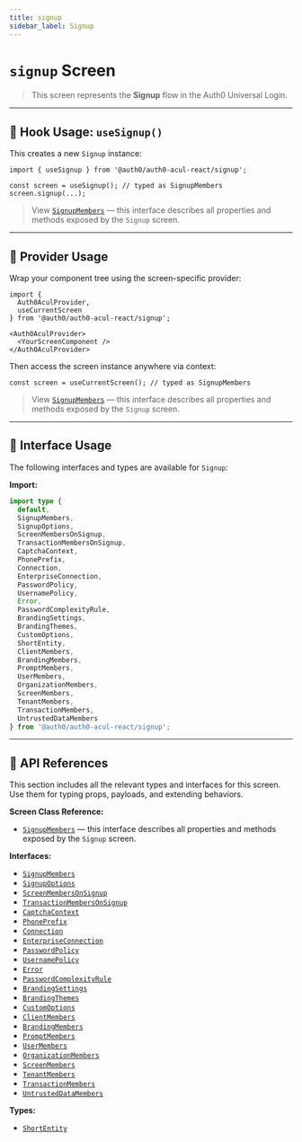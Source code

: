 ```yaml
---
title: signup
sidebar_label: Signup
---
```


# `signup` Screen

> This screen represents the **Signup** flow in the Auth0 Universal Login.

---

## 🔹 Hook Usage: `useSignup()`

This creates a new `Signup` instance:

```tsx
import { useSignup } from '@auth0/auth0-acul-react/signup';

const screen = useSignup(); // typed as SignupMembers
screen.signup(...);
```

> View [`SignupMembers`](https://auth0.github.io/universal-login/interfaces/Classes.SignupMembers.html) — this interface describes all properties and methods exposed by the `Signup` screen.

---

## 🔹 Provider Usage

Wrap your component tree using the screen-specific provider:

```tsx
import {
  Auth0AculProvider,
  useCurrentScreen
} from '@auth0/auth0-acul-react/signup';

<Auth0AculProvider>
  <YourScreenComponent />
</Auth0AculProvider>
```

Then access the screen instance anywhere via context:

```tsx
const screen = useCurrentScreen(); // typed as SignupMembers
```

> View [`SignupMembers`](https://auth0.github.io/universal-login/interfaces/Classes.SignupMembers.html) — this interface describes all properties and methods exposed by the `Signup` screen.

---

## 🔹 Interface Usage

The following interfaces and types are available for `Signup`:

**Import:**

```ts
import type {
  default,
  SignupMembers,
  SignupOptions,
  ScreenMembersOnSignup,
  TransactionMembersOnSignup,
  CaptchaContext,
  PhonePrefix,
  Connection,
  EnterpriseConnection,
  PasswordPolicy,
  UsernamePolicy,
  Error,
  PasswordComplexityRule,
  BrandingSettings,
  BrandingThemes,
  CustomOptions,
  ShortEntity,
  ClientMembers,
  BrandingMembers,
  PromptMembers,
  UserMembers,
  OrganizationMembers,
  ScreenMembers,
  TenantMembers,
  TransactionMembers,
  UntrustedDataMembers
} from '@auth0/auth0-acul-react/signup';
```

---

## 🔸 API References

This section includes all the relevant types and interfaces for this screen. Use them for typing props, payloads, and extending behaviors.

**Screen Class Reference:**  
- [`SignupMembers`](https://auth0.github.io/universal-login/interfaces/Classes.SignupMembers.html) — this interface describes all properties and methods exposed by the `Signup` screen.

**Interfaces:**
- [`SignupMembers`](https://auth0.github.io/universal-login/interfaces/Classes.SignupMembers.html)
- [`SignupOptions`](https://auth0.github.io/universal-login/interfaces/Classes.SignupOptions.html)
- [`ScreenMembersOnSignup`](https://auth0.github.io/universal-login/interfaces/Classes.ScreenMembersOnSignup.html)
- [`TransactionMembersOnSignup`](https://auth0.github.io/universal-login/interfaces/Classes.TransactionMembersOnSignup.html)
- [`CaptchaContext`](https://auth0.github.io/universal-login/interfaces/Classes.CaptchaContext.html)
- [`PhonePrefix`](https://auth0.github.io/universal-login/interfaces/Classes.PhonePrefix.html)
- [`Connection`](https://auth0.github.io/universal-login/interfaces/Classes.Connection.html)
- [`EnterpriseConnection`](https://auth0.github.io/universal-login/interfaces/Classes.EnterpriseConnection.html)
- [`PasswordPolicy`](https://auth0.github.io/universal-login/interfaces/Classes.PasswordPolicy.html)
- [`UsernamePolicy`](https://auth0.github.io/universal-login/interfaces/Classes.UsernamePolicy.html)
- [`Error`](https://auth0.github.io/universal-login/interfaces/Classes.Error.html)
- [`PasswordComplexityRule`](https://auth0.github.io/universal-login/interfaces/Classes.PasswordComplexityRule.html)
- [`BrandingSettings`](https://auth0.github.io/universal-login/interfaces/Classes.BrandingSettings.html)
- [`BrandingThemes`](https://auth0.github.io/universal-login/interfaces/Classes.BrandingThemes.html)
- [`CustomOptions`](https://auth0.github.io/universal-login/interfaces/Classes.CustomOptions.html)
- [`ClientMembers`](https://auth0.github.io/universal-login/interfaces/Classes.ClientMembers.html)
- [`BrandingMembers`](https://auth0.github.io/universal-login/interfaces/Classes.BrandingMembers.html)
- [`PromptMembers`](https://auth0.github.io/universal-login/interfaces/Classes.PromptMembers.html)
- [`UserMembers`](https://auth0.github.io/universal-login/interfaces/Classes.UserMembers.html)
- [`OrganizationMembers`](https://auth0.github.io/universal-login/interfaces/Classes.OrganizationMembers.html)
- [`ScreenMembers`](https://auth0.github.io/universal-login/interfaces/Classes.ScreenMembers.html)
- [`TenantMembers`](https://auth0.github.io/universal-login/interfaces/Classes.TenantMembers.html)
- [`TransactionMembers`](https://auth0.github.io/universal-login/interfaces/Classes.TransactionMembers.html)
- [`UntrustedDataMembers`](https://auth0.github.io/universal-login/interfaces/Classes.UntrustedDataMembers.html)


**Types:**
- [`ShortEntity`](https://auth0.github.io/universal-login/types/Classes.ShortEntity.html)
